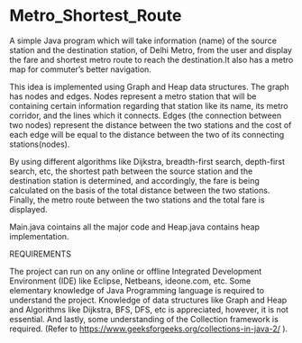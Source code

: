 # Metro_Shortest_Route
A simple Java program which will take information (name) of the source station and the destination station, of Delhi Metro, from the user and display the fare and shortest metro route to reach the destination.It also has a metro map for commuter’s better navigation.

This idea is implemented using Graph and Heap data structures. The graph has nodes and edges. Nodes represent a metro station that will be containing certain information regarding that station like its name, its metro corridor, and the lines which it connects. Edges (the connection between two nodes) represent the distance between the two stations and the cost of each edge will be equal to the distance between the two of its connecting stations(nodes).

By using different algorithms like Dijkstra, breadth-first search, depth-first search, etc, the shortest path between the source station and the destination station is determined, and accordingly, the fare is being calculated on the basis of the total distance between the two stations. Finally, the metro route between the two stations and the total fare is displayed.

Main.java cointains all the major code and Heap.java contains heap implementation.

REQUIREMENTS

The project can run on any online or offline Integrated Development Environment (IDE) like Eclipse, Netbeans, ideone.com, etc. Some elementary knowledge of Java Programming language is required to understand the project. Knowledge of data structures like Graph and Heap and Algorithms like Dijkstra, BFS, DFS, etc is appreciated, however, it is not essential. And lastly, some understanding of the Collection framework is required. (Refer to https://www.geeksforgeeks.org/collections-in-java-2/ ).

